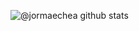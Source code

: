 ![@jormaechea github stats](https://github-readme-stats.vercel.app/api?username=jormaechea&hide_rank=true&show_icons=true&icon_color=0366d6&title_color=0366d6&hide_border=true)

<!--
**jormaechea/jormaechea** is a ✨ _special_ ✨ repository because its `README.md` (this file) appears on your GitHub profile.

Here are some ideas to get you started:

- 🔭 I’m currently working on ...
- 🌱 I’m currently learning ...
- 👯 I’m looking to collaborate on ...
- 🤔 I’m looking for help with ...
- 💬 Ask me about ...
- 📫 How to reach me: ...
- 😄 Pronouns: ...
- ⚡ Fun fact: ...
-->
